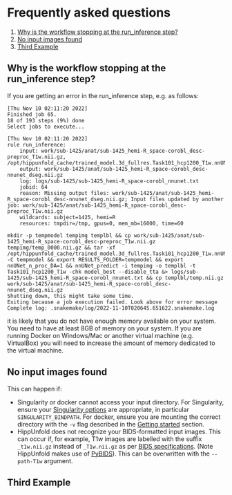 # Frequently asked questions

1. [Why is the workflow stopping at the run_inference step?](#Why-is-the-workflow-stopping-at-the-run_inference-step)
2. [No input images found](#No-input-images-found)
3. [Third Example](#third-example)


## Why is the workflow stopping at the run_inference step?

If you are getting an error in the run_inference step, e.g. as follows:
```
[Thu Nov 10 02:11:20 2022]
Finished job 65.
18 of 193 steps (9%) done
Select jobs to execute...

[Thu Nov 10 02:11:20 2022]
rule run_inference:
    input: work/sub-1425/anat/sub-1425_hemi-R_space-corobl_desc-preproc_T1w.nii.gz, /opt/hippunfold_cache/trained_model.3d_fullres.Task101_hcp1200_T1w.nnUNetTrainerV2.model_best.tar
    output: work/sub-1425/anat/sub-1425_hemi-R_space-corobl_desc-nnunet_dseg.nii.gz
    log: logs/sub-1425/sub-1425_hemi-R_space-corobl_nnunet.txt
    jobid: 64
    reason: Missing output files: work/sub-1425/anat/sub-1425_hemi-R_space-corobl_desc-nnunet_dseg.nii.gz; Input files updated by another job: work/sub-1425/anat/sub-1425_hemi-R_space-corobl_desc-preproc_T1w.nii.gz
    wildcards: subject=1425, hemi=R
    resources: tmpdir=/tmp, gpus=0, mem_mb=16000, time=60

mkdir -p tempmodel tempimg templbl && cp work/sub-1425/anat/sub-1425_hemi-R_space-corobl_desc-preproc_T1w.nii.gz tempimg/temp_0000.nii.gz && tar -xf /opt/hippunfold_cache/trained_model.3d_fullres.Task101_hcp1200_T1w.nnUNetTrainerV2.model_best.tar -C tempmodel && export RESULTS_FOLDER=tempmodel && export nnUNet_n_proc_DA=1 && nnUNet_predict -i tempimg -o templbl -t Task101_hcp1200_T1w -chk model_best --disable_tta &> logs/sub-1425/sub-1425_hemi-R_space-corobl_nnunet.txt && cp templbl/temp.nii.gz work/sub-1425/anat/sub-1425_hemi-R_space-corobl_desc-nnunet_dseg.nii.gz
Shutting down, this might take some time.
Exiting because a job execution failed. Look above for error message
Complete log: .snakemake/log/2022-11-10T020645.651622.snakemake.log
```
it is likely that you do not have enough memory available on your system. You need to have at least 8GB of memory on your system. If you are running Docker on Windows/Mac or another 
virtual machine (e.g. VirtualBox) you will need to increase the amount of memory dedicated to the virtual machine.

## No input images found

This can happen if:
 - Singularity or docker cannot access your input directory. For Singularity, ensure your [Singularity options](https://docs.sylabs.io/guides/3.1/user-guide/cli/singularity_run.html) are appropriate, in particular `SINGULARITY_BINDPATH`. For docker, ensure you are mounting the correct directory with the `-v` flag described in the [Getting started](https://hippunfold.readthedocs.io/en/latest/getting_started/docker.html) section. 
 - HippUnfold does not recognize your BIDS-formatted input images. This can occur if, for example, T1w images are labelled with the suffix `_t1w.nii.gz` instead of `_T1w.nii.gz` as per [BIDS specifications](https://bids.neuroimaging.io/specification.html). (Note HippUnfold makes use of [PyBIDS](https://github.com/bids-standard/pybids)). This can be overwritten with the `--path-T1w` argument.
    
## Third Example



